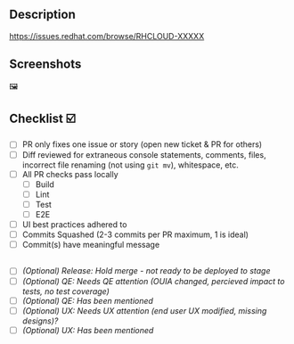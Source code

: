 ## Description
<!-- Must include 2-3 sentence summary of proposed changes -->
<!-- Must include links to impacted UI(s) or information regarding the impacted UI -->
<!-- Must include any relevant steps to reproduce (if not clear in tracked issue or story) -->
<!-- Must include RHCLOUD-XXXXXX link (if proposed change involves tracked issue or story) -->
https://issues.redhat.com/browse/RHCLOUD-XXXXX

## Screenshots
<!-- Before and after proposed changes is ideal -->
<!-- Any key UI permutations should be captured -->
<!-- Draw attention to area of UI that has changed -->
🖼️

## Checklist ☑️
- [ ] PR only fixes one issue or story (open new ticket & PR for others)
- [ ] Diff reviewed for extraneous console statements, comments, files, incorrect file renaming (not using `git mv`), whitespace, etc.
- [ ] All PR checks pass locally
  - [ ] Build
  - [ ] Lint
  - [ ] Test
  - [ ] E2E
- [ ] UI best practices adhered to <!-- TODO: add link; responsiveness, input sanitization, prioritizing patternfly and FEC, feature gating, etc -->
- [ ] Commits Squashed (2-3 commits per PR maximum, 1 is ideal)
- [ ] Commit(s) have meaningful message
##
- [ ] _(Optional) Release: Hold merge - not ready to be deployed to stage_
- [ ] _(Optional) QE: Needs QE attention (OUIA changed, percieved impact to tests, no test coverage)_
- [ ] _(Optional) QE: Has been mentioned_
- [ ] _(Optional) UX: Needs UX attention (end user UX modified, missing designs)?_
- [ ] _(Optional) UX: Has been mentioned_
##
